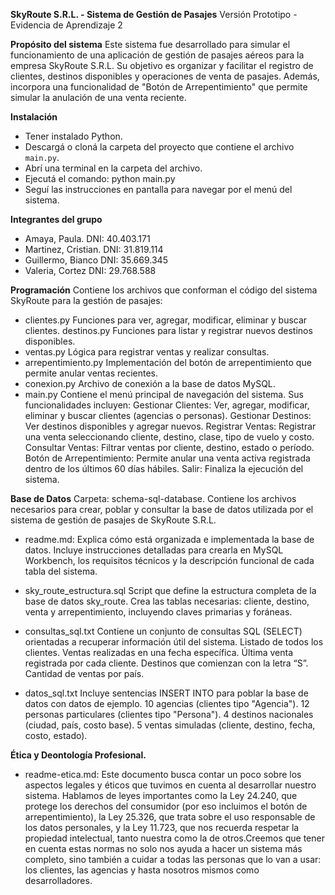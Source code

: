 **SkyRoute S.R.L. - Sistema de Gestión de Pasajes**
Versión Prototipo - Evidencia de Aprendizaje 2 

**Propósito del sistema** 
Este sistema fue desarrollado para simular el funcionamiento de una aplicación de gestión de pasajes aéreos para la empresa SkyRoute S.R.L. 
Su objetivo es organizar y facilitar el registro de clientes, destinos disponibles y operaciones de venta de pasajes. Además, incorpora una funcionalidad de "Botón de Arrepentimiento"
que permite simular la anulación de una venta reciente.

**Instalación** 
- Tener instalado Python.
- Descargá o cloná la carpeta del proyecto que contiene el archivo `main.py`.
- Abrí una terminal en la carpeta del archivo.
- Ejecutá el comando: python main.py
- Seguí las instrucciones en pantalla para navegar por el menú del sistema.

**Integrantes del grupo**
- Amaya, Paula. DNI: 40.403.171
- Martinez, Cristian. DNI: 31.819.114
- Guillermo, Bianco DNI: 35.669.345
- Valeria, Cortez DNI: 29.768.588

**Programación**
Contiene los archivos que conforman el código del sistema SkyRoute para la gestión de pasajes:
- clientes.py
 Funciones para ver, agregar, modificar, eliminar y buscar clientes.
destinos.py
 Funciones para listar y registrar nuevos destinos disponibles.
- ventas.py
 Lógica para registrar ventas y realizar consultas.
- arrepentimiento.py
 Implementación del botón de arrepentimiento que permite anular ventas recientes.
- conexion.py
 Archivo de conexión a la base de datos MySQL.
-  main.py
Contiene el menú principal de navegación del sistema. Sus funcionalidades incluyen:
 Gestionar Clientes: Ver, agregar, modificar, eliminar y buscar clientes (agencias o personas).
 Gestionar Destinos: Ver destinos disponibles y agregar nuevos.
 Registrar Ventas: Registrar una venta seleccionando cliente, destino, clase, tipo de vuelo y costo.
 Consultar Ventas:  Filtrar ventas por cliente, destino, estado o período.
 Botón de Arrepentimiento: Permite anular una venta activa registrada dentro de los últimos 60 días hábiles.
 Salir:  Finaliza la ejecución del sistema.

**Base de Datos**
Carpeta: schema-sql-database. Contiene los archivos necesarios para crear, poblar y consultar la base de datos utilizada por el sistema de gestión de pasajes de SkyRoute S.R.L.
- readme.md: 
 Explica cómo está organizada e implementada la base de datos. Incluye instrucciones detalladas para crearla en MySQL Workbench, los requisitos técnicos y la descripción funcional de cada tabla del sistema.

- sky_route_estructura.sql
 Script que define la estructura completa de la base de datos sky_route. Crea las tablas necesarias: cliente, destino, venta y arrepentimiento, incluyendo claves primarias y foráneas.

- consultas_sql.txt
 Contiene un conjunto de consultas SQL (SELECT) orientadas a recuperar información útil del sistema.
 Listado de todos los clientes.
 Ventas realizadas en una fecha específica.
 Última venta registrada por cada cliente.
 Destinos que comienzan con la letra “S”.
 Cantidad de ventas por país.

- datos_sql.txt
 Incluye sentencias INSERT INTO para poblar la base de datos con datos de ejemplo.
 10 agencias (clientes tipo "Agencia").
 12 personas particulares (clientes tipo "Persona").
 4 destinos nacionales (ciudad, país, costo base).
 5 ventas simuladas (cliente, destino, fecha, costo, estado).

**Ética y Deontología Profesional.**
- readme-etica.md: 
 Este documento busca contar un poco sobre los aspectos legales y éticos que tuvimos en cuenta al desarrollar nuestro sistema. Hablamos de leyes importantes como la Ley 24.240, que protege los derechos del consumidor (por eso incluimos el botón de arrepentimiento), la Ley 25.326, que trata sobre el uso responsable de los datos personales, y la Ley 11.723, que nos recuerda respetar la propiedad intelectual, tanto nuestra como la de otros.Creemos que tener en cuenta estas normas no solo nos ayuda a hacer un sistema más completo, sino también a cuidar a todas las personas que lo van a usar: los clientes, las agencias y hasta nosotros mismos como desarrolladores.
